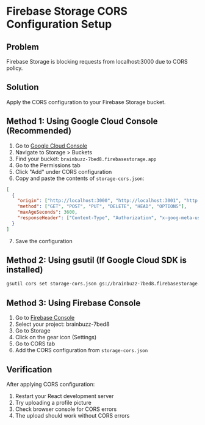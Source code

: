 # Firebase Storage CORS Configuration Setup

## Problem
Firebase Storage is blocking requests from localhost:3000 due to CORS policy.

## Solution
Apply the CORS configuration to your Firebase Storage bucket.

## Method 1: Using Google Cloud Console (Recommended)
1. Go to [Google Cloud Console](https://console.cloud.google.com/)
2. Navigate to Storage > Buckets
3. Find your bucket: `brainbuzz-7bed8.firebasestorage.app`
4. Go to the Permissions tab
5. Click "Add" under CORS configuration
6. Copy and paste the contents of `storage-cors.json`:
```json
[
  {
    "origin": ["http://localhost:3000", "http://localhost:3001", "http://localhost:3002", "https://brainbuzz-7bed8.web.app", "https://brainbuzz-7bed8.firebaseapp.com"],
    "method": ["GET", "POST", "PUT", "DELETE", "HEAD", "OPTIONS"],
    "maxAgeSeconds": 3600,
    "responseHeader": ["Content-Type", "Authorization", "x-goog-meta-userid", "Content-Length", "Accept-Encoding", "X-CSRF-Token"]
  }
]
```
7. Save the configuration

## Method 2: Using gsutil (If Google Cloud SDK is installed)
```bash
gsutil cors set storage-cors.json gs://brainbuzz-7bed8.firebasestorage.app
```

## Method 3: Using Firebase Console
1. Go to [Firebase Console](https://console.firebase.google.com/)
2. Select your project: brainbuzz-7bed8
3. Go to Storage
4. Click on the gear icon (Settings)
5. Go to CORS tab
6. Add the CORS configuration from `storage-cors.json`

## Verification
After applying CORS configuration:
1. Restart your React development server
2. Try uploading a profile picture
3. Check browser console for CORS errors
4. The upload should work without CORS errors
